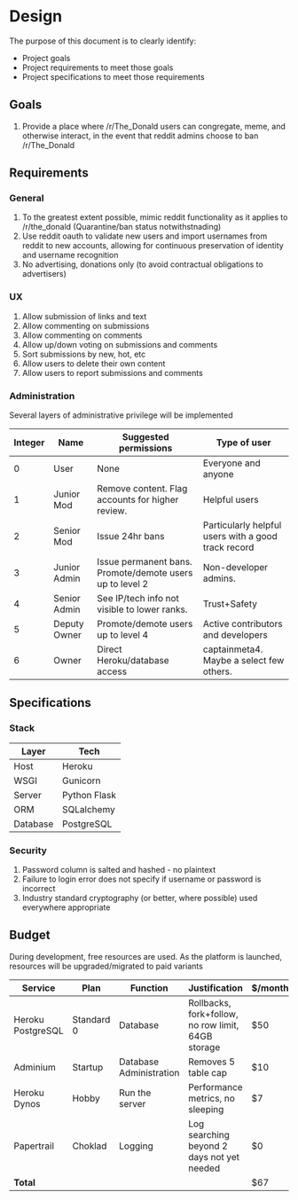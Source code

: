 # Design

The purpose of this document is to clearly identify:

* Project goals
* Project requirements to meet those goals
* Project specifications to meet those requirements

## Goals

1. Provide a place where /r/The_Donald users can congregate, meme, and otherwise interact, in the event that reddit admins choose to ban /r/The_Donald

## Requirements

### General

1. To the greatest extent possible, mimic reddit functionality as it applies to /r/the_donald (Quarantine/ban status notwithstnading)
2. Use reddit oauth to validate new users and import usernames from reddit to new accounts, allowing for continuous preservation of identity and username recognition
3. No advertising, donations only (to avoid contractual obligations to advertisers)

### UX

1. Allow submission of links and text
2. Allow commenting on submissions
3. Allow commenting on comments
4. Allow up/down voting on submissions and comments
5. Sort submissions by new, hot, etc
6. Allow users to delete their own content
7. Allow users to report submissions and comments

### Administration

Several layers of administrative privilege will be implemented

Integer|Name|Suggested permissions|Type of user
-|-|-|-
0|User|None|Everyone and anyone
1|Junior Mod|Remove content. Flag accounts for higher review.|Helpful users
2|Senior Mod|Issue 24hr bans|Particularly helpful users with a good track record 
3|Junior Admin|Issue permanent bans. Promote/demote users up to level 2 |Non-developer admins.
4|Senior Admin|See IP/tech info not visible to lower ranks.|Trust+Safety
5|Deputy Owner|Promote/demote users up to level 4|Active contributors and developers
6|Owner|Direct Heroku/database access|captainmeta4. Maybe a select few others.

## Specifications

### Stack 

Layer|Tech
-|-
Host|Heroku
WSGI|Gunicorn
Server|Python Flask
ORM|SQLalchemy
Database|PostgreSQL

### Security

1. Password column is salted and hashed - no plaintext
2. Failure to login error does not specify if username or password is incorrect
3. Industry standard cryptography (or better, where possible) used everywhere appropriate

## Budget

During development, free resources are used. As the platform is launched, resources will be upgraded/migrated to paid variants

Service|Plan|Function|Justification|$/month
-|-|-|-|-
Heroku PostgreSQL|Standard 0|Database|Rollbacks, fork+follow, no row limit, 64GB storage|$50
Adminium|Startup|Database Administration|Removes 5 table cap|$10
Heroku Dynos|Hobby|Run the server|Performance metrics, no sleeping|$7
Papertrail|Choklad|Logging|Log searching beyond 2 days not yet needed |$0
**Total**||||$67
